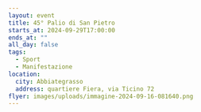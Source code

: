 ```yaml
---
layout: event
title: 45° Palio di San Pietro
starts_at: 2024-09-29T17:00:00
ends_at: ""
all_day: false
tags:
  - Sport
  - Manifestazione
location:
  city: Abbiategrasso
  address: quartiere Fiera, via Ticino 72
flyer: images/uploads/immagine-2024-09-16-081640.png
---
```

